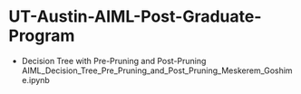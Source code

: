 # UT-Austin-AIML-Post-Graduate-Program

- Decision Tree with Pre-Pruning and Post-Pruning AIML_Decision_Tree_Pre_Pruning_and_Post_Pruning_Meskerem_Goshime.ipynb
